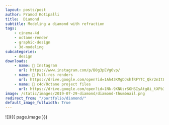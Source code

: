 ```yaml
---
layout: posts/post
author: Pramod Kotipalli
title:  Diamond
subtitle: Modeling a diamond with refraction
tags:
    - cinema-4d
    - octane-render
    - graphic-design
    - 3d-modeling
subcategories:
    - design
downloads:
    - name: 📸 Instagram
      url: https://www.instagram.com/p/B0g3pEVg6vp/
    - name: 💾 Full-res renders
      url: https://drive.google.com/open?id=1Ah43KMgDJshfRFYTC_Qkr2nItLTpt4rg
    - name: 🎥 c4d/Octane project files
      url: https://drive.google.com/open?id=1Nk-9XNUsrSOHSIyAtg8i_tXPb3pQxoas
image: /static/images/2019-07-29-diamond/diamond-thumbnail.png
redirect_from: "/portfolio/diamond/"
default_image_fullwidth: True
---
```


![]({{ page.image }})
